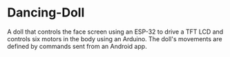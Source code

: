 # Dancing-Doll
A doll that controls the face screen using an ESP-32 to drive a TFT LCD and controls six motors in the body using an Arduino. The doll's movements are defined by commands sent from an Android app.
